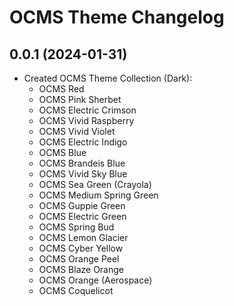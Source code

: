 # OCMS Theme Changelog

## 0.0.1 (2024-01-31)
- Created OCMS Theme Collection (Dark):
  - OCMS Red
  - OCMS Pink Sherbet
  - OCMS Electric Crimson
  - OCMS Vivid Raspberry
  - OCMS Vivid Violet
  - OCMS Electric Indigo
  - OCMS Blue
  - OCMS Brandeis Blue
  - OCMS Vivid Sky Blue
  - OCMS Sea Green (Crayola)
  - OCMS Medium Spring Green
  - OCMS Guppie Green
  - OCMS Electric Green
  - OCMS Spring Bud
  - OCMS Lemon Glacier
  - OCMS Cyber Yellow
  - OCMS Orange Peel
  - OCMS Blaze Orange
  - OCMS Orange (Aerospace)
  - OCMS Coquelicot